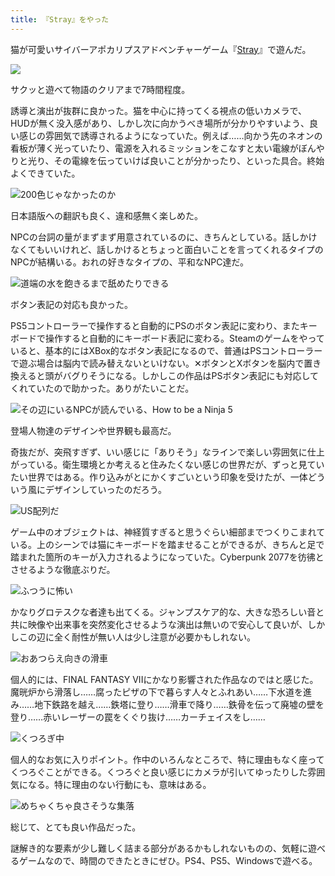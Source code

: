 ```yaml
---
title: 『Stray』をやった
---
```

猫が可愛いサイバーアポカリプスアドベンチャーゲーム『[Stray](https://store.steampowered.com/app/1332010/Stray/?l=japanese)』で遊んだ。

![](https://lh4.googleusercontent.com/t5nOvBx05QAs1a3mFtGshrutK3OIVeBbcdo0da6b9VAp4n84O5w8nTuRRMhXMxrIdVkJUB001h1huEoRHyvOF7fv1nNYBVIFyKpnYt7jKYqFp84MojfRJLyrRMBcExwyYP-vcTn2qozZD4eXwaaa8Aj0--yyhmySUKD7fgcK4B000njmYiA7Gb1iSA)

サクッと遊べて物語のクリアまで7時間程度。

誘導と演出が抜群に良かった。猫を中心に持ってくる視点の低いカメラで、HUDが無く没入感があり、しかし次に向かうべき場所が分かりやすいよう、良い感じの雰囲気で誘導されるようになっていた。例えば……向かう先のネオンの看板が薄く光っていたり、電源を入れるミッションをこなすと太い電線がぼんやりと光り、その電線を伝っていけば良いことが分かったり、といった具合。終始よくできていた。

![](https://lh6.googleusercontent.com/zkvTujxd_Y9ZBB7CvRfyhVfZuxVNIM8WuHkIiybmLCRcrSXbjBLVBa3DXJ0gwkBFeJCViqO3IFHHs3WCKEBfgtC1Hli8jQeRL9d296O6WhbBKTt4jv1CRg1LG5g_h4NdcnKkqRdWuuibZ7cPyWBy-uaYQO057-I3wToMWv-Z7sL2daarYZqvuK7sBQ "200色じゃなかったのか")

日本語版への翻訳も良く、違和感無く楽しめた。

NPCの台詞の量がまずまず用意されているのに、きちんとしている。話しかけなくてもいいけれど、話しかけるとちょっと面白いことを言ってくれるタイプのNPCが結構いる。おれの好きなタイプの、平和なNPC達だ。

![](https://lh4.googleusercontent.com/WgaZ0i4uSqdUx4Fab3Tuaqk4Shc4SQi96gehqe0J1VfiEf-qmf5FHHSyko9ivgwFetsko45v03BVYsqFUyfaLYu7pY7WLAs5cXaqq5xl5pEiP5HoQpHKkf1Idfx2Dn4d-MzobYPgf_geBOeW-SpYTMkiZsg7e6q-6p6AUaZSbGZU8ZEn1qajjaLn7g "道端の水を飽きるまで舐めたりできる")

ボタン表記の対応も良かった。

PS5コントローラーで操作すると自動的にPSのボタン表記に変わり、またキーボードで操作すると自動的にキーボード表記に変わる。Steamのゲームをやっていると、基本的にはXBox的なボタン表記になるので、普通はPSコントローラーで遊ぶ場合は脳内で読み替えないといけない。✕ボタンとXボタンを脳内で置き換えると頭がバグりそうになる。しかしこの作品はPSボタン表記にも対応してくれていたので助かった。ありがたいことだ。

![](https://lh5.googleusercontent.com/Svfh-AJxBpiq2BZlUEsgXjHFBqv8rGDSBI4frWHdiqlFmpatLGck1P7NHfQdNInDbZQElIHOl1hrBdz-ixlCU5az5W5o70124VEgms80yC-ziAZLFT3OP0kuFBa9pvSnhn9zNtKnCGowKW7eMToelmt65O4LsAC7dfgK5Tfnyjbivd-XLxAUpsDe0w "その辺にいるNPCが読んでいる、How to be a Ninja 5")

登場人物達のデザインや世界観も最高だ。

奇抜だが、突飛すぎず、いい感じに「ありそう」なラインで楽しい雰囲気に仕上がっている。衛生環境とか考えると住みたくない感じの世界だが、ずっと見ていたい世界ではある。作り込みがとにかくすごいという印象を受けたが、一体どういう風にデザインしていったのだろう。

![](https://lh3.googleusercontent.com/32EdUi1_z4kbWODUqPQJpgAQr1QOKXLPewfgABDXV7M9iie7RuNCuoi_PNjdY3l2xFy91PqBCLxOVkeXISpaHNXiPsFK1hqoVn_5Dz4szS-q1zo26kBPQe0oGUZmMWG0ybxck-2gksgBSbUiE_j2JSf7C_bTPdg44iFlIvCkUaLcE-O1Fd7nypDK7A "US配列だ")

ゲーム中のオブジェクトは、神経質すぎると思うぐらい細部までつくりこまれている。上のシーンでは猫にキーボードを踏ませることができるが、きちんと足で踏まれた箇所のキーが入力されるようになっていた。Cyberpunk 2077を彷彿とさせるような徹底ぶりだ。

![](https://lh5.googleusercontent.com/OAzqgY3VTjApkZL7pd5R3VOHbvFqzfakFYk4Ex_DGuDzvd2hbEvBTbPyRFWW5b9NzqNeYOzO4K0Vca5yYG743GIu9ldF2dpANd8ds0jljQmU6I_55JvmOcLa2claRCvsmqHqBM9FYJUWP1u4qVETjSP1nGY2dQ5hbURQraT7AYjNDqcyb08FlmND9A "ふつうに怖い")

かなりグロテスクな者達も出てくる。ジャンプスケア的な、大きな恐ろしい音と共に映像や出来事を突然変化させるような演出は無いので安心して良いが、しかしこの辺に全く耐性が無い人は少し注意が必要かもしれない。

![](https://lh5.googleusercontent.com/9aqA2Tt8weny9QS5U-_LhzETxRrKTu0pyCsoiK0PVNbdhKXcYb5PUjxB0n8jLXpdiyVkmfkc8A5MrBlC9XMgIKiyCCAS6u9jx41Oa-sea8kkEQH6PpF3BqG9jZH1L7KhbhE9D7ssv2_h5NzZXChAi9Ah2P0Y2CQyF65RFCYlSAb7h1meK17bkxPHsQ "おあつらえ向きの滑車")

個人的には、FINAL FANTASY VIIにかなり影響された作品なのではと感じた。魔晄炉から滑落し……腐ったピザの下で暮らす人々とふれあい……下水道を進み……地下鉄路を越え……鉄塔に登り……滑車で降り……鉄骨を伝って廃墟の壁を登り……赤いレーザーの罠をくぐり抜け……カーチェイスをし……

![](https://lh5.googleusercontent.com/CB_7mHh-mGHh6KXomUtyAnmZ9a0H7jrSPgkrib5C5p58BdQGFZKaEnBMLxZ2xKxBWYRBEDeUWm_Su9K9t1B7jZNwtHR6dSu_hK9WDXNQKiBltgzjSby4PQvbx8GPSOR18HArsvK3Xalqy2iQ40u0G9IT4WamW7vQ_RVwvm-8WGPTXskxzn0U9_jzdA "くつろぎ中")

個人的なお気に入りポイント。作中のいろんなところで、特に理由もなく座ってくつろぐことができる。くつろぐと良い感じにカメラが引いてゆったりした雰囲気になる。特に理由のない行動にも、意味はある。

![](https://lh5.googleusercontent.com/ntU2fWYr-ij4odhWQqfu7cOiNs_fxpjqc22OWkc_XipT5OrhgaNhnfIlojqeLa6Rd0_yeSAmbKRqANeJXbGGw9iy8G4Rgjpva70zdIqQG8WunXVtl2DL36ts9f8h_GNlLByxrR6NphcCxzlw0GpD3FuasIWdIGXP5k7t4udUSReQA56wa9_9O1ogug "めちゃくちゃ良さそうな集落")

総じて、とても良い作品だった。

謎解き的な要素が少し難しく詰まる部分があるかもしれないものの、気軽に遊べるゲームなので、時間のできたときにぜひ。PS4、PS5、Windowsで遊べる。
